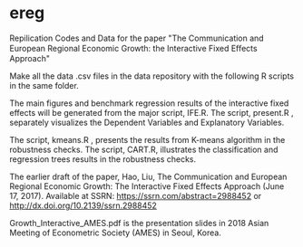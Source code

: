 # ereg
Repilication Codes and Data for the paper "The Communication and European Regional Economic Growth: the Interactive Fixed Eﬀects Approach" 

Make all the data .csv files in the data repository with the following R scripts in the same folder. 

The main figures and benchmark regression results of the interactive fixed effects will be generated from the major script, IFE.R. 
The script, present.R , separately visualizes the Dependent Variables and Explanatory Variables.

The script, kmeans.R , presents the results from K-means algorithm in the robustness checks. 
The script, CART.R, illustrates the classification and regression trees results in the robustness checks. 


The earlier draft of the paper,
Hao, Liu, The Communication and European Regional Economic Growth: The Interactive Fixed Effects Approach (June 17, 2017). Available at SSRN: https://ssrn.com/abstract=2988452 or http://dx.doi.org/10.2139/ssrn.2988452 

Growth_Interactive_AMES.pdf is the presentation slides in 2018 Asian Meeting of Econometric Society (AMES) in Seoul, Korea. 
